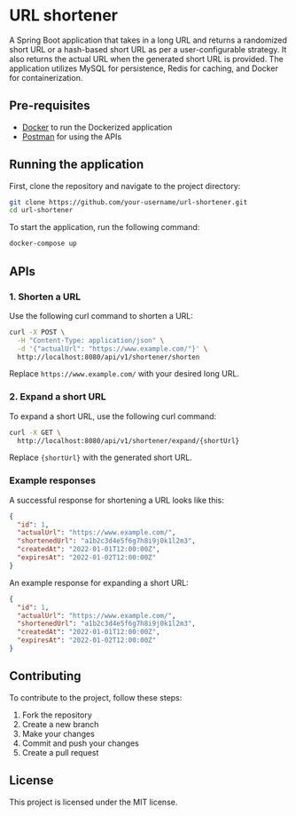 # URL shortener
A Spring Boot application that takes in a long URL and returns a randomized short URL or a hash-based short URL as per a user-configurable strategy. It also returns the actual URL when the generated short URL is provided. The application utilizes MySQL for persistence, Redis for caching, and Docker for containerization.

## Pre-requisites
- [Docker](https://www.docker.com/) to run the Dockerized application
- [Postman](https://www.postman.com/) for using the APIs

## Running the application

First, clone the repository and navigate to the project directory:

```bash
git clone https://github.com/your-username/url-shortener.git
cd url-shortener
```

To start the application, run the following command:

```bash
docker-compose up
```

## APIs

### 1. Shorten a URL

Use the following curl command to shorten a URL:

```bash
curl -X POST \
  -H "Content-Type: application/json" \
  -d '{"actualUrl": "https://www.example.com/"}' \
  http://localhost:8080/api/v1/shortener/shorten
```

Replace `https://www.example.com/` with your desired long URL.

### 2. Expand a short URL

To expand a short URL, use the following curl command:

```bash
curl -X GET \
  http://localhost:8080/api/v1/shortener/expand/{shortUrl}
```

Replace `{shortUrl}` with the generated short URL.

### Example responses

A successful response for shortening a URL looks like this:

```json
{
  "id": 1,
  "actualUrl": "https://www.example.com/",
  "shortenedUrl": "a1b2c3d4e5f6g7h8i9j0k1l2m3",
  "createdAt": "2022-01-01T12:00:00Z",
  "expiresAt": "2022-01-02T12:00:00Z"
}
```

An example response for expanding a short URL:

```json
{
  "id": 1,
  "actualUrl": "https://www.example.com/",
  "shortenedUrl": "a1b2c3d4e5f6g7h8i9j0k1l2m3",
  "createdAt": "2022-01-01T12:00:00Z",
  "expiresAt": "2022-01-02T12:00:00Z"
}
```

## Contributing

To contribute to the project, follow these steps:

1. Fork the repository
2. Create a new branch
3. Make your changes
4. Commit and push your changes
5. Create a pull request

## License

This project is licensed under the MIT license.
